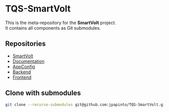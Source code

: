 # TQS-SmartVolt

This is the meta-repository for the **SmartVolt** project.  
It contains all components as Git submodules.

## Repositories

- [SmartVolt](https://github.com/jpapinto/SmartVolt)
- [Documentation](https://github.com/jpapinto/Documentation)
- [AppConfig](https://github.com/jpapinto/AppConfig)
- [Backend](https://github.com/jpapinto/Backend)
- [Frontend](https://github.com/jpapinto/Frontend)

## Clone with submodules

```bash
git clone --recurse-submodules git@github.com:jpapinto/TQS-SmartVolt.git
```

